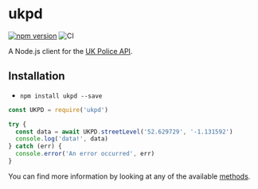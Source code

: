 # ukpd
[![npm version](https://badge.fury.io/js/ukpd.svg)](https://badge.fury.io/js/ukpd)
![CI](https://github.com/AlexChesters/ukpd/workflows/CI/badge.svg)

A Node.js client for the [UK Police API](https://data.police.uk/docs/).

## Installation
* `npm install ukpd --save`

```javascript
const UKPD = require('ukpd')

try {
  const data = await UKPD.streetLevel('52.629729', '-1.131592')
  console.log('data!', data)
} catch (err) {
  console.error('An error occurred', err)
}
```

You can find more information by looking at any of the available [methods](https://github.com/AlexChesters/ukpd/tree/master/src/methods).

